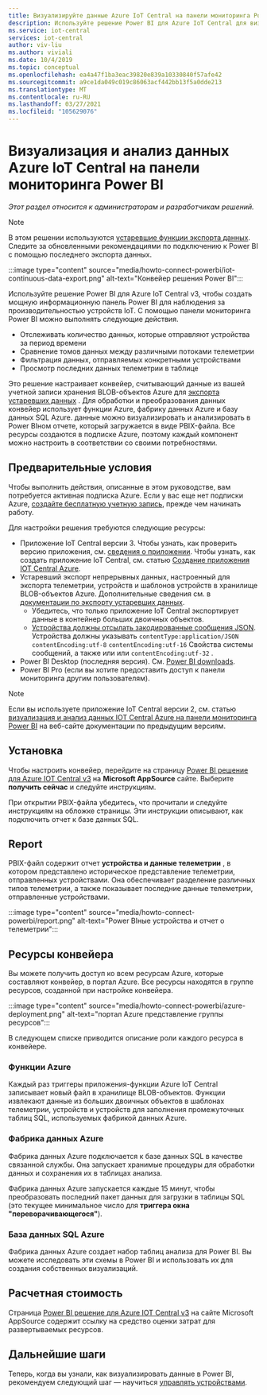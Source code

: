 ```yaml
---
title: Визуализируйте данные Azure IoT Central на панели мониторинга Power BI | Документация Майкрософт
description: Используйте решение Power BI для Azure IoT Central для визуализации и анализа данных IoT Central.
ms.service: iot-central
services: iot-central
author: viv-liu
ms.author: viviali
ms.date: 10/4/2019
ms.topic: conceptual
ms.openlocfilehash: ea4a47f1ba3eac39820e839a10330840f57afe42
ms.sourcegitcommit: a9ce1da049c019c86063acf442bb13f5a0dde213
ms.translationtype: MT
ms.contentlocale: ru-RU
ms.lasthandoff: 03/27/2021
ms.locfileid: "105629076"
---
```

# <a name="visualize-and-analyze-your-azure-iot-central-data-in-a-power-bi-dashboard"></a>Визуализация и анализ данных Azure IoT Central на панели мониторинга Power BI

*Этот раздел относится к администраторам и разработчикам решений.*

> [!Note] 
> В этом решении используются [устаревшие функции экспорта данных](./howto-export-data-legacy.md). Следите за обновленными рекомендациями по подключению к Power BI с помощью последнего экспорта данных.

:::image type="content" source="media/howto-connect-powerbi/iot-continuous-data-export.png" alt-text="Конвейер решения Power BI":::

Используйте решение Power BI для Azure IoT Central v3, чтобы создать мощную информационную панель Power BI для наблюдения за производительностью устройств IoT. С помощью панели мониторинга Power BI можно выполнять следующие действия.

- Отслеживать количество данных, которые отправляют устройства за период времени
- Сравнение томов данных между различными потоками телеметрии
- Фильтрация данных, отправляемых конкретными устройствами
- Просмотр последних данных телеметрии в таблице

Это решение настраивает конвейер, считывающий данные из вашей учетной записи хранения BLOB-объектов Azure для [экспорта устаревших данных](./howto-export-data-legacy.md) . Для обработки и преобразования данных конвейер использует функции Azure, фабрику данных Azure и базу данных SQL Azure. данные можно визуализировать и анализировать в Power BIном отчете, который загружается в виде PBIX-файла. Все ресурсы создаются в подписке Azure, поэтому каждый компонент можно настроить в соответствии со своими потребностями.

## <a name="prerequisites"></a>Предварительные условия

Чтобы выполнить действия, описанные в этом руководстве, вам потребуется активная подписка Azure. Если у вас еще нет подписки Azure, [создайте бесплатную учетную запись](https://azure.microsoft.com/free/?WT.mc_id=A261C142F), прежде чем начинать работу.

Для настройки решения требуются следующие ресурсы:

- Приложение IoT Central версии 3. Чтобы узнать, как проверить версию приложения, см. [сведения о приложении](./howto-get-app-info.md). Чтобы узнать, как создать приложение IoT Central, см. статью [Создание приложения IOT Central Azure](./quick-deploy-iot-central.md).
- Устаревший экспорт непрерывных данных, настроенный для экспорта телеметрии, устройств и шаблонов устройств в хранилище BLOB-объектов Azure. Дополнительные сведения см. в [документации по экспорту устаревших данных](howto-export-data-legacy.md).
  - Убедитесь, что только приложение IoT Central экспортирует данные в контейнер больших двоичных объектов.
  - [Устройства должны отсылать закодированные сообщения JSON](../../iot-hub/iot-hub-devguide-messages-d2c.md). Устройства должны указывать `contentType:application/JSON` `contentEncoding:utf-8` `contentEncoding:utf-16` Свойства системы сообщений, а также или или `contentEncoding:utf-32` .
- Power BI Desktop (последняя версия). См. [Power BI downloads](https://powerbi.microsoft.com/downloads/).
- Power BI Pro (если вы хотите предоставить доступ к панели мониторинга другим пользователям).

> [!NOTE]
> Если вы используете приложение IoT Central версии 2, см. статью [визуализация и анализ данных IOT Central Azure на панели мониторинга Power BI](/previous-versions/azure/iot-central/core/howto-connect-powerbi) на веб-сайте документации по предыдущим версиям.

## <a name="install"></a>Установка

Чтобы настроить конвейер, перейдите на страницу [Power BI решение для Azure IOT Central v3](https://appsource.microsoft.com/product/web-apps/iot-central.power-bi-solution-iot-central) на **Microsoft AppSource** сайте. Выберите **получить сейчас** и следуйте инструкциям.

При открытии PBIX-файла убедитесь, что прочитали и следуйте инструкциям на обложке страницы. Эти инструкции описывают, как подключить отчет к базе данных SQL.

## <a name="report"></a>Report

PBIX-файл содержит отчет **устройства и данные телеметрии** , в котором представлено историческое представление телеметрии, отправленных устройствами. Она обеспечивает разделение различных типов телеметрии, а также показывает последние данные телеметрии, отправленные устройствами.

:::image type="content" source="media/howto-connect-powerbi/report.png" alt-text="Power BIные устройства и отчет о телеметрии":::

## <a name="pipeline-resources"></a>Ресурсы конвейера

Вы можете получить доступ ко всем ресурсам Azure, которые составляют конвейер, в портал Azure. Все ресурсы находятся в группе ресурсов, созданной при настройке конвейера.

:::image type="content" source="media/howto-connect-powerbi/azure-deployment.png" alt-text="портал Azure представление группы ресурсов":::

В следующем списке приводится описание роли каждого ресурса в конвейере.

### <a name="azure-functions"></a>Функции Azure

Каждый раз триггеры приложения-функции Azure IoT Central записывает новый файл в хранилище BLOB-объектов. Функции извлекают данные из больших двоичных объектов в шаблонах телеметрии, устройств и устройств для заполнения промежуточных таблиц SQL, используемых фабрикой данных Azure.

### <a name="azure-data-factory"></a>Фабрика данных Azure

Фабрика данных Azure подключается к базе данных SQL в качестве связанной службы. Она запускает хранимые процедуры для обработки данных и сохранения их в таблицах анализа.

Фабрика данных Azure запускается каждые 15 минут, чтобы преобразовать последний пакет данных для загрузки в таблицы SQL (это текущее минимальное число для **триггера окна "переворачивающегося"**).

### <a name="azure-sql-database"></a>База данных SQL Azure

Фабрика данных Azure создает набор таблиц анализа для Power BI. Вы можете исследовать эти схемы в Power BI и использовать их для создания собственных визуализаций.

## <a name="estimated-costs"></a>Расчетная стоимость

Страница [Power BI решение для Azure IOT Central v3](https://appsource.microsoft.com/product/web-apps/iot-central.power-bi-solution-iot-central) на сайте Microsoft AppSource содержит ссылку на средство оценки затрат для развертываемых ресурсов.

## <a name="next-steps"></a>Дальнейшие шаги

Теперь, когда вы узнали, как визуализировать данные в Power BI, рекомендуем следующий шаг — научиться [управлять устройствами](howto-manage-devices.md).
